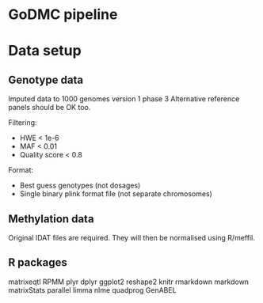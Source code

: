 GoDMC pipeline
==============

# Data setup

## Genotype data

Imputed data to 1000 genomes version 1 phase 3
Alternative reference panels should be OK too.

Filtering:
- HWE < 1e-6
- MAF < 0.01
- Quality score < 0.8

Format:
- Best guess genotypes (not dosages)
- Single binary plink format file (not separate chromosomes)


## Methylation data

Original IDAT files are required. They will then be normalised using R/meffil. 



## R packages

matrixeqtl
RPMM
plyr
dplyr
ggplot2
reshape2
knitr
rmarkdown
markdown
matrixStats
parallel
limma
nlme
quadprog
GenABEL